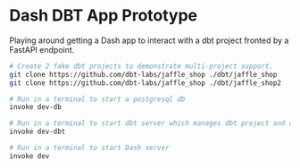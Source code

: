 # Dash DBT App Prototype

Playing around getting a Dash app to interact with a dbt project fronted by a FastAPI endpoint.

```sh
# Create 2 fake dbt projects to demonstrate multi-project support.
git clone https://github.com/dbt-labs/jaffle_shop ./dbt/jaffle_shop
git clone https://github.com/dbt-labs/jaffle_shop ./dbt/jaffle_shop2

# Run in a terminal to start a postgresql db
invoke dev-db

# Run in a terminal to start dbt server which manages dbt project and commands.
invoke dev-dbt

# Run in a terminal to start Dash server
invoke dev
```